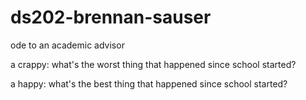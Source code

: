 # ds202-brennan-sauser
ode to an academic advisor

a crappy: what's the worst thing that happened since school started?

a happy: what's the best thing that happened since school started?
